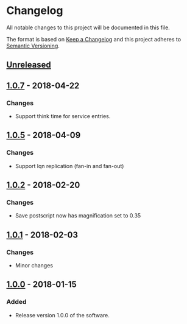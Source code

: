 # Changelog
All notable changes to this project will be documented in this file.

The format is based on [Keep a Changelog](http://keepachangelog.com/en/1.0.0/)
and this project adheres to [Semantic Versioning](http://semver.org/spec/v2.0.0.html).

## [Unreleased]

## [1.0.7] - 2018-04-22
### Changes
- Support think time for service entries.

## [1.0.5] - 2018-04-09
### Changes
- Support lqn replication (fan-in and fan-out)

## [1.0.2] - 2018-02-20
### Changes
- Save postscript now has magnification set to 0.35

## [1.0.1] - 2018-02-03
### Changes
- Minor changes

## [1.0.0] - 2018-01-15
### Added
- Release version 1.0.0 of the software. 


[Unreleased]: https://github.com/yshoaib/jLQNInterface/compare/v1.0.7...HEAD
[1.0.7]: https://github.com/yshoaib/jLQNInterface/compare/v1.0.5...v1.0.7
[1.0.5]: https://github.com/yshoaib/jLQNInterface/compare/v1.0.2...v1.0.5
[1.0.2]: https://github.com/yshoaib/jLQNInterface/compare/v1.0.1...v1.0.2
[1.0.1]: https://github.com/yshoaib/jLQNInterface/compare/v1.0.0...v1.0.1
[1.0.0]: https://github.com/yshoaib/jLQNInterface/compare/f54ac2005981ce19b850eff33ec916e35d339b94...v1.0.0